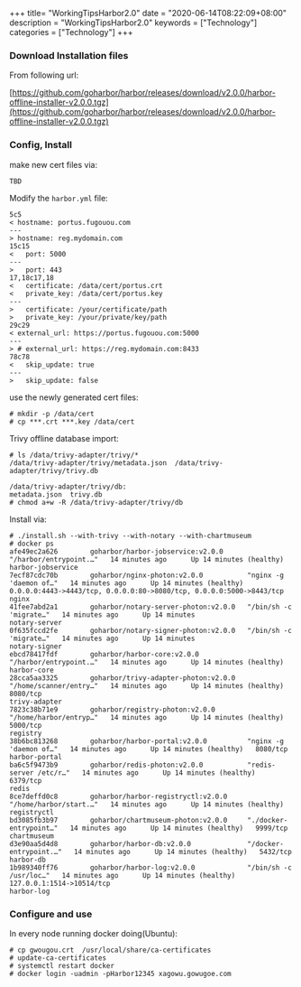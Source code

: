 +++
title= "WorkingTipsHarbor2.0"
date = "2020-06-14T08:22:09+08:00"
description = "WorkingTipsHarbor2.0"
keywords = ["Technology"]
categories = ["Technology"]
+++
### Download Installation files
From following url:   

[https://github.com/goharbor/harbor/releases/download/v2.0.0/harbor-offline-installer-v2.0.0.tgz](https://github.com/goharbor/harbor/releases/download/v2.0.0/harbor-offline-installer-v2.0.0.tgz)    

### Config, Install
make new cert files via:   

```
TBD
```

Modify the `harbor.yml` file:    

```
5c5
< hostname: portus.fugouou.com
---
> hostname: reg.mydomain.com
15c15
<   port: 5000
---
>   port: 443
17,18c17,18
<   certificate: /data/cert/portus.crt
<   private_key: /data/cert/portus.key
---
>   certificate: /your/certificate/path
>   private_key: /your/private/key/path
29c29
< external_url: https://portus.fugouou.com:5000
---
> # external_url: https://reg.mydomain.com:8433
78c78
<   skip_update: true
---
>   skip_update: false
```
use the newly generated cert files:    

```
# mkdir -p /data/cert
# cp ***.crt ***.key /data/cert
```
Trivy offline database import:     

```
# ls /data/trivy-adapter/trivy/*
/data/trivy-adapter/trivy/metadata.json  /data/trivy-adapter/trivy/trivy.db

/data/trivy-adapter/trivy/db:
metadata.json  trivy.db
# chmod a+w -R /data/trivy-adapter/trivy/db
```

Install via:   

```
# ./install.sh --with-trivy --with-notary --with-chartmuseum
# docker ps
afe49ec2a626        goharbor/harbor-jobservice:v2.0.0      "/harbor/entrypoint.…"   14 minutes ago      Up 14 minutes (healthy)                                                                          harbor-jobservice
7ecf87cdc70b        goharbor/nginx-photon:v2.0.0           "nginx -g 'daemon of…"   14 minutes ago      Up 14 minutes (healthy)   0.0.0.0:4443->4443/tcp, 0.0.0.0:80->8080/tcp, 0.0.0.0:5000->8443/tcp   nginx
41fee7abd2a1        goharbor/notary-server-photon:v2.0.0   "/bin/sh -c 'migrate…"   14 minutes ago      Up 14 minutes                                                                                    notary-server
0f635fccd2fe        goharbor/notary-signer-photon:v2.0.0   "/bin/sh -c 'migrate…"   14 minutes ago      Up 14 minutes                                                                                    notary-signer
ebcd78417fdf        goharbor/harbor-core:v2.0.0            "/harbor/entrypoint.…"   14 minutes ago      Up 14 minutes (healthy)                                                                          harbor-core
28cca5aa3325        goharbor/trivy-adapter-photon:v2.0.0   "/home/scanner/entry…"   14 minutes ago      Up 14 minutes (healthy)   8080/tcp                                                               trivy-adapter
7823c38b71e9        goharbor/registry-photon:v2.0.0        "/home/harbor/entryp…"   14 minutes ago      Up 14 minutes (healthy)   5000/tcp                                                               registry
38b6bc813268        goharbor/harbor-portal:v2.0.0          "nginx -g 'daemon of…"   14 minutes ago      Up 14 minutes (healthy)   8080/tcp                                                               harbor-portal
ba6c5f9473b9        goharbor/redis-photon:v2.0.0           "redis-server /etc/r…"   14 minutes ago      Up 14 minutes (healthy)   6379/tcp                                                               redis
8ce7deffd0c8        goharbor/harbor-registryctl:v2.0.0     "/home/harbor/start.…"   14 minutes ago      Up 14 minutes (healthy)                                                                          registryctl
bd3085fb3b97        goharbor/chartmuseum-photon:v2.0.0     "./docker-entrypoint…"   14 minutes ago      Up 14 minutes (healthy)   9999/tcp                                                               chartmuseum
d3e90aa5d4d8        goharbor/harbor-db:v2.0.0              "/docker-entrypoint.…"   14 minutes ago      Up 14 minutes (healthy)   5432/tcp                                                               harbor-db
1b989340ff76        goharbor/harbor-log:v2.0.0             "/bin/sh -c /usr/loc…"   14 minutes ago      Up 14 minutes (healthy)   127.0.0.1:1514->10514/tcp                                              harbor-log
```
### Configure and use
In every node running docker doing(Ubuntu):    

```
# cp gwougou.crt  /usr/local/share/ca-certificates
# update-ca-certificates
# systemctl restart docker
# docker login -uadmin -pHarbor12345 xagowu.gowugoe.com
```

